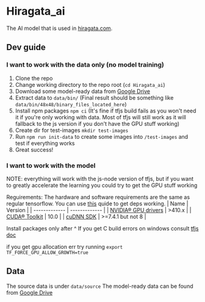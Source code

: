 # Hiragata_ai

The AI model that is used in [hiragata.com](https://hiragata.com/).

## Dev guide

### I want to work with the data only (no model training)

1. Clone the repo
2. Change working directory to the repo root (`cd Hiragata_ai`)
3. Download some model-ready data from [Google Drive](https://drive.google.com/file/d/13nL7qlIiph2Ok4lOz5mcxD5KC__8jozf/view?usp=sharing)
4. Extract data to `data/bin/` (Final result should be something like `data/bin/48x48/binary_files_located_here`)
5. Install npm packages `npm ci` (It's fine if tfjs build fails as you won't need it if you're only working with data. Most of tfjs will still work as it will fallback to the js version if you don't have the GPU stuff working)
6. Create dir for test-images `mkdir test-images`
7. Run `npm run init-data` to create some images into `/test-images` and test if everything works
8. Great success!

### I want to work with the model

NOTE: everything will work with the js-node version of tfjs, but if you want to greatly accelerate the learning you could try to get the GPU stuff working

Reguirements:
The hardware and software requirements are the same as regular tensorflow. You can use [this](https://www.tensorflow.org/install/gpu#hardware_requirements) quide to get deps working.
| Name | Version |
| ------------- | ------------- |
| [NVIDIA® GPU drivers](https://www.nvidia.com/Download/index.aspx?lang=en-us) | >410.x  |
| [CUDA® Toolkit](https://developer.nvidia.com/cuda-10.0-download-archive)  | 10.0  |
| [cuDNN SDK](https://developer.nvidia.com/rdp/cudnn-download)  | >=7.4.1 but not 8 |

Install packages only after ^
If you get C build errors on windows consult [tfjs doc](https://github.com/tensorflow/tfjs/blob/master/tfjs-node/WINDOWS_TROUBLESHOOTING.md#msbuildexe-exceptions)
 
if you get gpu allocation err try running
`export TF_FORCE_GPU_ALLOW_GROWTH=true`

## Data

The source data is under `data/source`
The model-ready data can be found from [Google Drive](https://drive.google.com/drive/folders/1VZO4YAlFP1xegt1BvoKUMDOY_9Nm3p-b?usp=sharing)
